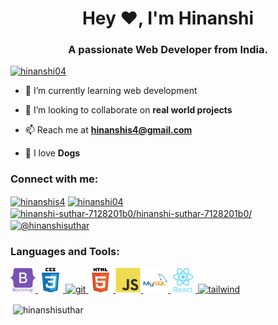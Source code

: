 <h1 align="center">Hey ❤️, I'm Hinanshi</h1>
<h3 align="center">A passionate Web Developer from India.</h3>

<p align="left"> <a href="https://twitter.com/hinanshi04" target="blank"><img src="https://img.shields.io/twitter/follow/hinanshi04?logo=twitter&style=for-the-badge" alt="hinanshi04" /></a> </p>

- 🔭 I’m currently learning web development

- 👯 I’m looking to collaborate on **real world projects**

- 📫 Reach me at **hinanshis4@gmail.com**

- 🐶 I love **Dogs**

<h3 align="left">Connect with me:</h3>
<p align="left">
<a href="https://dev.to/hinanshis4" target="blank"><img align="center" src="https://raw.githubusercontent.com/rahuldkjain/github-profile-readme-generator/master/src/images/icons/Social/devto.svg" alt="hinanshis4" height="30" width="40" /></a>
<a href="https://twitter.com/hinanshi04" target="blank"><img align="center" src="https://raw.githubusercontent.com/rahuldkjain/github-profile-readme-generator/master/src/images/icons/Social/twitter.svg" alt="hinanshi04" height="30" width="40" /></a>
<a href="https://linkedin.com/in/hinanshi-suthar-7128201b0/hinanshi-suthar-7128201b0/" target="blank"><img align="center" src="https://raw.githubusercontent.com/rahuldkjain/github-profile-readme-generator/master/src/images/icons/Social/linked-in-alt.svg" alt="hinanshi-suthar-7128201b0/hinanshi-suthar-7128201b0/" height="30" width="40" /></a>
<a href="https://hashnode.com/@hinanshisuthar" target="blank"><img align="center" src="https://raw.githubusercontent.com/rahuldkjain/github-profile-readme-generator/master/src/images/icons/Social/hashnode.svg" alt="@hinanshisuthar" height="30" width="40" /></a>
</p>

<h3 align="left">Languages and Tools:</h3>
<p align="left"> <a href="https://getbootstrap.com" target="_blank" rel="noreferrer"> <img src="https://raw.githubusercontent.com/devicons/devicon/master/icons/bootstrap/bootstrap-plain-wordmark.svg" alt="bootstrap" width="40" height="40"/> </a> <a href="https://www.w3schools.com/css/" target="_blank" rel="noreferrer"> <img src="https://raw.githubusercontent.com/devicons/devicon/master/icons/css3/css3-original-wordmark.svg" alt="css3" width="40" height="40"/> </a> <a href="https://git-scm.com/" target="_blank" rel="noreferrer"> <img src="https://www.vectorlogo.zone/logos/git-scm/git-scm-icon.svg" alt="git" width="40" height="40"/> </a> <a href="https://www.w3.org/html/" target="_blank" rel="noreferrer"> <img src="https://raw.githubusercontent.com/devicons/devicon/master/icons/html5/html5-original-wordmark.svg" alt="html5" width="40" height="40"/> </a> <a href="https://developer.mozilla.org/en-US/docs/Web/JavaScript" target="_blank" rel="noreferrer"> <img src="https://raw.githubusercontent.com/devicons/devicon/master/icons/javascript/javascript-original.svg" alt="javascript" width="40" height="40"/> </a> <a href="https://www.mysql.com/" target="_blank" rel="noreferrer"> <img src="https://raw.githubusercontent.com/devicons/devicon/master/icons/mysql/mysql-original-wordmark.svg" alt="mysql" width="40" height="40"/> </a> <a href="https://reactjs.org/" target="_blank" rel="noreferrer"> <img src="https://raw.githubusercontent.com/devicons/devicon/master/icons/react/react-original-wordmark.svg" alt="react" width="40" height="40"/> </a> <a href="https://tailwindcss.com/" target="_blank" rel="noreferrer"> <img src="https://www.vectorlogo.zone/logos/tailwindcss/tailwindcss-icon.svg" alt="tailwind" width="40" height="40"/> </a> </p>

<p>&nbsp;<img align="center" src="https://github-readme-stats.vercel.app/api?username=hinanshisuthar&show_icons=true&locale=en" alt="hinanshisuthar" /></p>
